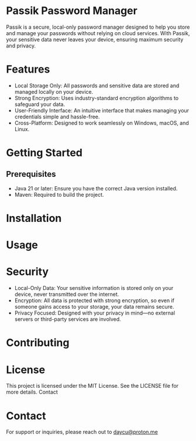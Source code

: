 # Passik Password Manager

Passik is a secure, local-only password manager designed to help you store and manage your passwords without relying on cloud services. With Passik, your sensitive data never leaves your device, ensuring maximum security and privacy.

# Features

* Local Storage Only: All passwords and sensitive data are stored and managed locally on your device.
* Strong Encryption: Uses industry-standard encryption algorithms to safeguard your data.
* User-Friendly Interface: An intuitive interface that makes managing your credentials simple and hassle-free.
* Cross-Platform: Designed to work seamlessly on Windows, macOS, and Linux.

# Getting Started
## Prerequisites
* Java 21 or later: Ensure you have the correct Java version installed.
* Maven: Required to build the project.

# Installation

# Usage

# Security

* Local-Only Data: Your sensitive information is stored only on your device, never transmitted over the internet.
* Encryption: All data is protected with strong encryption, so even if someone gains access to your storage, your data remains secure.
* Privacy Focused: Designed with your privacy in mind—no external servers or third-party services are involved.

# Contributing

# License
This project is licensed under the MIT License. See the LICENSE file for more details.
Contact

# Contact
For support or inquiries, please reach out to daycu@proton.me
